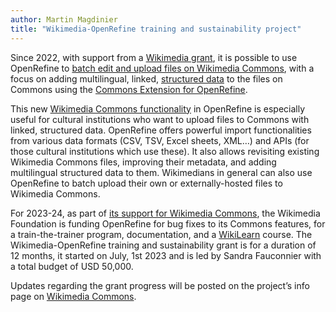 ```yaml
---
author: Martin Magdinier
title: "Wikimedia-OpenRefine training and sustainability project"
---
```

Since 2022, with support from a [Wikimedia grant](https://meta.wikimedia.org/wiki/Grants:Project/CS%26S/Structured_Data_on_Wikimedia_Commons_functionalities_in_OpenRefine/Final), it is possible to use OpenRefine to [batch edit and upload files on Wikimedia Commons](https://commons.wikimedia.org/wiki/Commons:OpenRefine), with a focus on adding multilingual, linked, [structured data](https://commons.wikimedia.org/wiki/Commons:Structured_data) to the files on Commons using the [Commons Extension for OpenRefine](https://github.com/OpenRefine/CommonsExtension).

This new [Wikimedia Commons functionality](https://commons.wikimedia.org/wiki/Commons:OpenRefine) in OpenRefine is especially useful for cultural institutions who want to upload files to Commons with linked, structured data. OpenRefine offers powerful import functionalities from various data formats (CSV, TSV, Excel sheets, XML…) and APIs (for those cultural institutions which use these). It also allows revisiting existing Wikimedia Commons files, improving their metadata, and adding multilingual structured data to them. Wikimedians in general can also use OpenRefine to batch upload their own or externally-hosted files to Wikimedia Commons.

For 2023-24, as part of [its support for Wikimedia Commons](https://commons.wikimedia.org/wiki/Commons:WMF_support_for_Commons/updates), the Wikimedia Foundation is funding OpenRefine for bug fixes to its Commons features, for a train-the-trainer program, documentation, and a [WikiLearn](https://learn.wiki/courses) course. The Wikimedia-OpenRefine training and sustainability grant is for a duration of 12 months, it started on July, 1st 2023 and is led by Sandra Fauconnier with a total budget of USD 50,000.

Updates regarding the grant progress will be posted on the project’s info page on [Wikimedia Commons](https://commons.wikimedia.org/wiki/Commons:OpenRefine/Training_2023-24).
